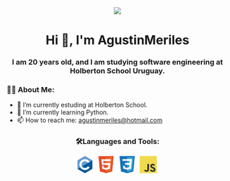 <div id="header" align="center">
    <img src="https://media.giphy.com/media/RbDKaczqWovIugyJmW/giphy.gif" width="200" />
    <h1 align="center">Hi 👋, I'm AgustinMeriles</h1>
    <h3 align="center">I am 20 years old, and I am studying software engineering at Holberton School Uruguay.</h3>

</div>

### 🙋‍♂️ About Me:

- 🔭 I’m currently estuding at Holberton School.
- 🌱 I’m currently learning Python.
- 📫 How to reach me: agustinmeriles@hotmail.com

<div align="center">
    <h3>🛠Languages and Tools:</h3>
    <img src="https://github.com/devicons/devicon/blob/master/icons/c/c-original.svg" title="C" alt="C" width="40" height="40"/>&nbsp;
    <img src="https://github.com/devicons/devicon/blob/master/icons/html5/html5-original.svg" title="HTML5" alt="HTML" width="40" height="40"/>&nbsp;
    <img src="https://github.com/devicons/devicon/blob/master/icons/css3/css3-original.svg" title="CSS3" alt="CSS" width="40" height="40"/>&nbsp;
    <img src="https://github.com/devicons/devicon/blob/master/icons/javascript/javascript-original.svg" title="JavaScript" alt="JavaScript" width="40" height="40"/>&nbsp;
</div>
